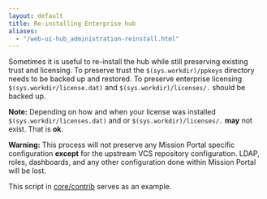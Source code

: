 ```yaml
---
layout: default
title: Re-installing Enterprise hub
aliases:
  - "/web-ui-hub_administration-reinstall.html"
---
```


Sometimes it is useful to re-install the hub while still preserving existing
trust and licensing. To preserve trust the `$(sys.workdir)/ppkeys` directory
needs to be backed up and restored. To preserve enterprise licensing
`$(sys.workdir/license.dat)` and `$(sys.workdir)/licenses/.` should be backed
up.

**Note:** Depending on how and when your license was installed
`$(sys.workdir/licenses.dat)` and or `$(sys.workdir)/licenses/.` **may** not
exist. That is **ok**.

**Warning:** This process will not preserve any Mission Portal specific
configuration **except** for the upstream VCS repository configuration. LDAP,
roles, dashboards, and any other configuration done within Mission Portal will
be lost.

This script in
[core/contrib](https://github.com/cfengine/core/blob/master/contrib/enterprise/el-hub-reinstall.sh)
serves as an example.
